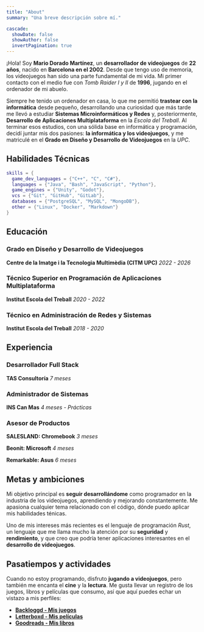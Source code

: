 ```yaml
---
title: "About"
summary: "Una breve descripción sobre mí."

cascade:
  showDate: false
  showAuthor: false
  invertPagination: true
---
```


¡Hola! Soy **Mario Dorado Martínez**, un **desarrollador de videojuegos** de **22 años**, nacido en **Barcelona en el 2002**. Desde que tengo uso de memoria, los videojuegos han sido una parte fundamental de mi vida. Mi primer contacto con el medio fue con *Tomb Raider I y II* de **1996**, jugando en el ordenador de mi abuelo.

Siempre he tenido un ordenador en casa, lo que me permitió **trastear con la informática** desde pequeño, desarrollando una curiosidad que más tarde me llevó a estudiar **Sistemas Microinformáticos y Redes** y, posteriormente, **Desarrollo de Aplicaciones Multiplataforma** en la *Escola del Treball*. Al terminar esos estudios, con una sólida base en informática y programación, decidí juntar mis dos pasiones: **la informática y los videojuegos**, y me matriculé en el **Grado en Diseño y Desarrollo de Videojuegos** en la *UPC*.

##  Habilidades Técnicas

```lua
skills = {
  game_dev_languages = {"C++", "C", "C#"},
  languages = {"Java", "Bash", "JavaScript", "Python"},
  game_engines = {"Unity", "Godot"},
  vcs = {"Git", "GitHub", "GitLab"},
  databases = {"PostgreSQL", "MySQL", "MongoDB"},
  other = {"Linux", "Docker", "Markdown"}
}
```

## Educación

### Grado en Diseño y Desarrollo de Videojuegos
**Centre de la Imatge i la Tecnologia Multimèdia (CITM UPC)** *2022 - 2026*

### Técnico Superior en Programación de Aplicaciones Multiplataforma
**Institut Escola del Treball** *2020 - 2022*

### Técnico en Administración de Redes y Sistemas
**Institut Escola del Treball** *2018 - 2020*

## Experiencia

### Desarrollador Full Stack
**TAS Consultoría** *7 meses*
  
### Administrador de Sistemas
**INS Can Mas** *4 meses - Prácticas*

### Asesor de Productos
**SALESLAND: Chromebook** *3 meses*
  
**Beonit: Microsoft** *4 meses*

**Remarkable: Asus** *6 meses*

## Metas y ambiciones

Mi objetivo principal es **seguir desarrollándome** como programador en la industria de los videojuegos, aprendiendo y mejorando constantemente. Me apasiona cualquier tema relacionado con el código, dónde puedo aplicar mis habilidades ténicas.

Uno de mis intereses más recientes es el lenguaje de programación *Rust*, un lenguaje que me llama mucho la atención por su **seguridad** y **rendimiento**, y que creo que podría tener aplicaciones interesantes en el **desarrollo de videojuegos**.

## Pasatiempos y actividades

Cuando no estoy programando, disfruto **jugando a videojuegos**, pero también me encanta el **cine** y la **lectura**. Me gusta llevar un registro de los juegos, libros y películas que consumo, así que aquí puedes echar un vistazo a mis perfiles:

- [**Backloggd - Mis juegos**](https://www.backloggd.com/u/mdoradom/)
- [**Letterboxd - Mis películas**](https://letterboxd.com/mdoradom/)
- [**Goodreads - Mis libros**](https://www.goodreads.com/mdoradom/)